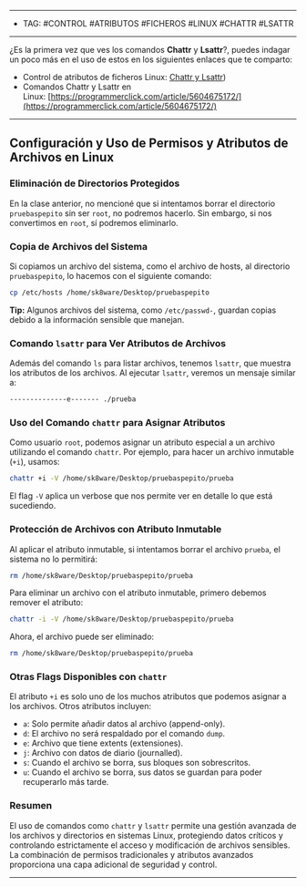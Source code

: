 
----
- TAG: #CONTROL #ATRIBUTOS #FICHEROS #LINUX #CHATTR #LSATTR
----
¿Es la primera vez que ves los comandos **Chattr** y **Lsattr**?, puedes indagar un poco más en el uso de estos en los siguientes enlaces que te comparto:

- Control de atributos de ficheros Linux: [Chattr y Lsattr](https://rm-rf.es/chattr-y-lsattr-visualizar-y-modificar-atributos-en-sistemas-de-ficheros-linux/#:~:text=El%20primer%20comando%2C%20lsattr%20permite,chmod%2C%20chown%2Csetfacl%E2%80%A6))
- Comandos Chattr y Lsattr en Linux: [https://programmerclick.com/article/5604675172/](https://programmerclick.com/article/5604675172/)

----
## Configuración y Uso de Permisos y Atributos de Archivos en Linux

### Eliminación de Directorios Protegidos

En la clase anterior, no mencioné que si intentamos borrar el directorio `pruebaspepito` sin ser `root`, no podremos hacerlo. Sin embargo, si nos convertimos en `root`, sí podremos eliminarlo.

### Copia de Archivos del Sistema

Si copiamos un archivo del sistema, como el archivo de hosts, al directorio `pruebaspepito`, lo hacemos con el siguiente comando:

```sh
cp /etc/hosts /home/sk8ware/Desktop/pruebaspepito
```

**Tip:** Algunos archivos del sistema, como `/etc/passwd-`, guardan copias debido a la información sensible que manejan.

### Comando `lsattr` para Ver Atributos de Archivos

Además del comando `ls` para listar archivos, tenemos `lsattr`, que muestra los atributos de los archivos. Al ejecutar `lsattr`, veremos un mensaje similar a:

```sh
--------------e------- ./prueba
```

### Uso del Comando `chattr` para Asignar Atributos

Como usuario `root`, podemos asignar un atributo especial a un archivo utilizando el comando `chattr`. Por ejemplo, para hacer un archivo inmutable (`+i`), usamos:

```sh
chattr +i -V /home/sk8ware/Desktop/pruebaspepito/prueba
```

El flag `-V` aplica un verbose que nos permite ver en detalle lo que está sucediendo.

### Protección de Archivos con Atributo Inmutable

Al aplicar el atributo inmutable, si intentamos borrar el archivo `prueba`, el sistema no lo permitirá:

```sh
rm /home/sk8ware/Desktop/pruebaspepito/prueba
```

Para eliminar un archivo con el atributo inmutable, primero debemos remover el atributo:

```sh
chattr -i -V /home/sk8ware/Desktop/pruebaspepito/prueba
```

Ahora, el archivo puede ser eliminado:

```sh
rm /home/sk8ware/Desktop/pruebaspepito/prueba
```

### Otras Flags Disponibles con `chattr`

El atributo `+i` es solo uno de los muchos atributos que podemos asignar a los archivos. Otros atributos incluyen:

- `a`: Solo permite añadir datos al archivo (append-only).
- `d`: El archivo no será respaldado por el comando `dump`.
- `e`: Archivo que tiene extents (extensiones).
- `j`: Archivo con datos de diario (journalled).
- `s`: Cuando el archivo se borra, sus bloques son sobrescritos.
- `u`: Cuando el archivo se borra, sus datos se guardan para poder recuperarlo más tarde.

### Resumen

El uso de comandos como `chattr` y `lsattr` permite una gestión avanzada de los archivos y directorios en sistemas Linux, protegiendo datos críticos y controlando estrictamente el acceso y modificación de archivos sensibles. La combinación de permisos tradicionales y atributos avanzados proporciona una capa adicional de seguridad y control.

---